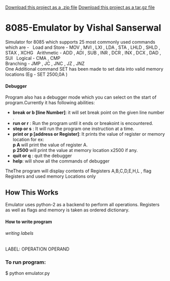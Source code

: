 <a class="zip_download_link" href="https://github.com/vishu-chaudhary/8085_Emulator/zipball/master">Download this project as a .zip file</a>
<a class="tar_download_link" href="https://github.com/vishu-chaudhary/8085_Emulator/tarball/master">Download this project as a tar.gz file</a>
# 8085-Emulator by Vishal Sanserwal
Simulator for 8085 which supports 25 most commonly used commands which are -  
Load and Store - MOV , MVI , LXI , LDA , STA , LHLD , SHLD , STAX , XCHG   
Arithmetic - ADD , ADI , SUB , INR , DCR , INX , DCX , DAD , SUI  
Logical - CMA , CMP  
Branching - JMP , JC , JNC , JZ , JNZ  
One Additional command SET has been made to set data into valid memory locations (Eg - SET 2500,0A )  
#### Debugger
Program also has a debugger mode which you can select on the start of program.Currently it has following abilities:
<ul>
  <li><strong>break or b [line Number]</strong>: it will set break point on the given line number .</li>
<li><strong>run or r</strong>                : Run the program until it ends or breakoint is encountered.</li>
<li><strong>step or s</strong>               : It will run the program one instruction at a time.</li>
<li><strong>print or p [address or Register]</strong>: It prints the value of register or memory location for ex:<br>
 <strong>p A </strong>will print the value of register A.<br>
 <strong>p 2500</strong> will print the value at memory location x2500 if any.
  </li>
<li><strong>quit or q</strong>               : quit the debugger</li>
<li><strong>help</strong>: will show all the commands of debugger</li>
</ul>
TheThe program will display contents of Registers A,B,C,D,E,H,L , flag Registers and used memory Locations only</li>

## How This Works
Emulator uses python-2 as a backend to perform all operations.
Registers as well as flags and memory is taken as ordered dictionary.

#### How to write program
###### writing labels
LABEL: OPERATION OPERAND

### To run program:
$ python emulator.py
